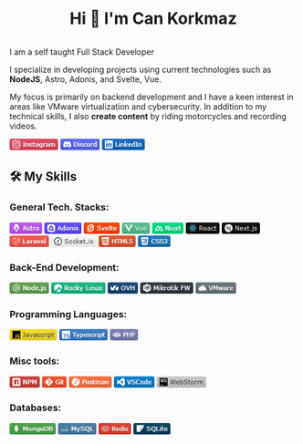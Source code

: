 <div id="user-content-toc">
  <div align="center">
    <summary><h1 style="display: inline-block">Hi 👋 I'm Can Korkmaz</h1></summary>
  </div>
</div>

<!-- About -->
I am a self taught Full Stack Developer

I specialize in developing projects using current technologies such as **NodeJS**, Astro, Adonis, and Svelte, Vue.

My focus is primarily on backend development and I have a keen interest in areas like VMware virtualization and
cybersecurity.
In addition to my technical skills, I also **create content** by riding motorcycles and recording videos.

<p>

[![Can Korkmaz Instagram](badges/instagram.png)](https://instagram.com/cankorkmazim)
[![Can Korkmaz Discord](badges/discord.png)](https://discordapp.com/users/139832999117193216)
[![Can Korkmaz LinkedIn](badges/linkedin.png)](https://www.linkedin.com/in/cankorkmazim/)

</p>

## 🛠️ My Skills

### General Tech. Stacks:
<p>
    <picture><img alt="Astro Badge" src="badges/astro.png"/></picture>
    <picture><img alt="Adonis Badge" src="badges/adonis.png"/></picture>
    <picture><img alt="Svelte Badge" src="badges/svelte.png"/></picture>
    <picture><img alt="Vue" src="badges/vue.png"/></picture>
    <picture><img alt="Nuxt Badge" src="badges/nuxt.png"/></picture>
    <picture><img alt="React Badge" src="badges/react.png"/></picture>
    <picture><img alt="Next Badge" src="badges/nextjs.png"/></picture>
    <picture><img alt="Laravel Badge" src="badges/laravel.png"/></picture>
    <picture><img alt="Socket.io Badge" src="badges/socketio.png"/></picture>
    <picture><img alt="HTML5 Badge" src="badges/html5.png"/></picture>
    <picture><img alt="CSS3 Badge" src="badges/css3.png"/></picture>
</p>

### Back-End Development:
<p>
    <picture><img alt="Node.js Badge" src="badges/nodejs.png"/></picture>
    <picture><img alt="Rocky Linux Badge" src="badges/rockylinux.png"/></picture>
    <picture><img alt="OVH Badge" src="badges/ovh.png"/></picture>
    <picture><img alt="Mikrotik Badge" src="badges/mikrotik.png"/></picture>
    <picture><img alt="VMware Badge" src="badges/vmware.png"/></picture>
</p>

### Programming Languages:
<p>
    <picture><img alt="Javascript Badge" src="badges/js.png"></picture>
    <picture><img alt="Typescript Badge" src="badges/ts.png"></picture>
    <picture><img alt="PHP Badge" src="badges/php.png"></picture>
</p>

### Misc tools:
<p>
    <picture><img alt="NPM Badge" src="badges/npm.png"/></picture>
    <picture><img alt="Git Badge" src="badges/git.png"/></picture>
    <picture><img alt="Postman Badge" src="badges/postman.png"/></picture>
    <picture><img alt="VSCode Badge" src="badges/vscode.png"/></picture>
    <picture><img alt="WebStorm Badge" src="badges/webstorm.png"/></picture>
</p>

### Databases:

<p>
    <picture><img alt="MongoDB Badge" src="badges/mongodb.png"/></picture>
    <picture><img alt="MySQL Badge" src="badges/mysql.png"/></picture>
    <picture><img alt="Redis Badge" src="badges/redis.png"/></picture>
    <picture><img alt="SQLite Badge" src="badges/sqlite.png"/></picture>
</p>


